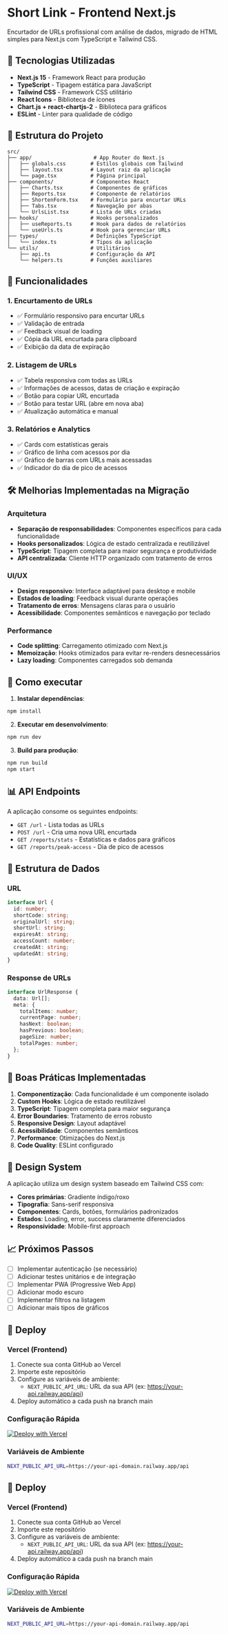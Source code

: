 # Short Link - Frontend Next.js

Encurtador de URLs profissional com análise de dados, migrado de HTML simples para Next.js com TypeScript e Tailwind CSS.

## 🚀 Tecnologias Utilizadas

- **Next.js 15** - Framework React para produção
- **TypeScript** - Tipagem estática para JavaScript
- **Tailwind CSS** - Framework CSS utilitário
- **React Icons** - Biblioteca de ícones
- **Chart.js + react-chartjs-2** - Biblioteca para gráficos
- **ESLint** - Linter para qualidade de código

## 📁 Estrutura do Projeto

```
src/
├── app/                    # App Router do Next.js
│   ├── globals.css        # Estilos globais com Tailwind
│   ├── layout.tsx         # Layout raiz da aplicação
│   └── page.tsx           # Página principal
├── components/            # Componentes React
│   ├── Charts.tsx         # Componentes de gráficos
│   ├── Reports.tsx        # Componente de relatórios
│   ├── ShortenForm.tsx    # Formulário para encurtar URLs
│   ├── Tabs.tsx           # Navegação por abas
│   └── UrlsList.tsx       # Lista de URLs criadas
├── hooks/                 # Hooks personalizados
│   ├── useReports.ts      # Hook para dados de relatórios
│   └── useUrls.ts         # Hook para gerenciar URLs
├── types/                 # Definições TypeScript
│   └── index.ts           # Tipos da aplicação
└── utils/                 # Utilitários
    ├── api.ts             # Configuração da API
    └── helpers.ts         # Funções auxiliares
```

## 🎯 Funcionalidades

### 1. Encurtamento de URLs

- ✅ Formulário responsivo para encurtar URLs
- ✅ Validação de entrada
- ✅ Feedback visual de loading
- ✅ Cópia da URL encurtada para clipboard
- ✅ Exibição da data de expiração

### 2. Listagem de URLs

- ✅ Tabela responsiva com todas as URLs
- ✅ Informações de acessos, datas de criação e expiração
- ✅ Botão para copiar URL encurtada
- ✅ Botão para testar URL (abre em nova aba)
- ✅ Atualização automática e manual

### 3. Relatórios e Analytics

- ✅ Cards com estatísticas gerais
- ✅ Gráfico de linha com acessos por dia
- ✅ Gráfico de barras com URLs mais acessadas
- ✅ Indicador do dia de pico de acessos

## 🛠️ Melhorias Implementadas na Migração

### Arquitetura

- **Separação de responsabilidades**: Componentes específicos para cada funcionalidade
- **Hooks personalizados**: Lógica de estado centralizada e reutilizável
- **TypeScript**: Tipagem completa para maior segurança e produtividade
- **API centralizada**: Cliente HTTP organizado com tratamento de erros

### UI/UX

- **Design responsivo**: Interface adaptável para desktop e mobile
- **Estados de loading**: Feedback visual durante operações
- **Tratamento de erros**: Mensagens claras para o usuário
- **Acessibilidade**: Componentes semânticos e navegação por teclado

### Performance

- **Code splitting**: Carregamento otimizado com Next.js
- **Memoização**: Hooks otimizados para evitar re-renders desnecessários
- **Lazy loading**: Componentes carregados sob demanda

## 🚀 Como executar

1. **Instalar dependências**:

```bash
npm install
```

2. **Executar em desenvolvimento**:

```bash
npm run dev
```

3. **Build para produção**:

```bash
npm run build
npm start
```

## 📊 API Endpoints

A aplicação consome os seguintes endpoints:

- `GET /url` - Lista todas as URLs
- `POST /url` - Cria uma nova URL encurtada
- `GET /reports/stats` - Estatísticas e dados para gráficos
- `GET /reports/peak-access` - Dia de pico de acessos

## 🧪 Estrutura de Dados

### URL

```typescript
interface Url {
  id: number;
  shortCode: string;
  originalUrl: string;
  shortUrl: string;
  expiresAt: string;
  accessCount: number;
  createdAt: string;
  updatedAt: string;
}
```

### Response de URLs

```typescript
interface UrlResponse {
  data: Url[];
  meta: {
    totalItems: number;
    currentPage: number;
    hasNext: boolean;
    hasPrevious: boolean;
    pageSize: number;
    totalPages: number;
  };
}
```

## 📝 Boas Práticas Implementadas

1. **Componentização**: Cada funcionalidade é um componente isolado
2. **Custom Hooks**: Lógica de estado reutilizável
3. **TypeScript**: Tipagem completa para maior segurança
4. **Error Boundaries**: Tratamento de erros robusto
5. **Responsive Design**: Layout adaptável
6. **Acessibilidade**: Componentes semânticos
7. **Performance**: Otimizações do Next.js
8. **Code Quality**: ESLint configurado

## 🎨 Design System

A aplicação utiliza um design system baseado em Tailwind CSS com:

- **Cores primárias**: Gradiente índigo/roxo
- **Tipografia**: Sans-serif responsiva
- **Componentes**: Cards, botões, formulários padronizados
- **Estados**: Loading, error, success claramente diferenciados
- **Responsividade**: Mobile-first approach

## 📈 Próximos Passos

- [ ] Implementar autenticação (se necessário)
- [ ] Adicionar testes unitários e de integração
- [ ] Implementar PWA (Progressive Web App)
- [ ] Adicionar modo escuro
- [ ] Implementar filtros na listagem
- [ ] Adicionar mais tipos de gráficos

## 🚀 Deploy

### Vercel (Frontend)

1. Conecte sua conta GitHub ao Vercel
2. Importe este repositório
3. Configure as variáveis de ambiente:
   - `NEXT_PUBLIC_API_URL`: URL da sua API (ex: https://your-api.railway.app/api)
4. Deploy automático a cada push na branch main

### Configuração Rápida

[![Deploy with Vercel](https://vercel.com/button)](https://vercel.com/new/clone?repository-url=https://github.com/BOThiago/short-link-ui)

### Variáveis de Ambiente

```bash
NEXT_PUBLIC_API_URL=https://your-api-domain.railway.app/api
```

## 🚀 Deploy

### Vercel (Frontend)

1. Conecte sua conta GitHub ao Vercel
2. Importe este repositório
3. Configure as variáveis de ambiente:
   - `NEXT_PUBLIC_API_URL`: URL da sua API (ex: https://your-api.railway.app/api)
4. Deploy automático a cada push na branch main

### Configuração Rápida

[![Deploy with Vercel](https://vercel.com/button)](https://vercel.com/new/clone?repository-url=https://github.com/BOThiago/short-link-ui)

### Variáveis de Ambiente

```bash
NEXT_PUBLIC_API_URL=https://your-api-domain.railway.app/api
```
